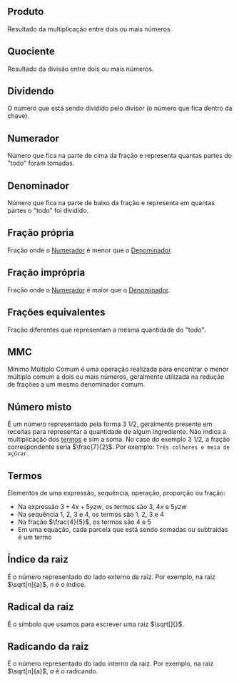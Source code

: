## Produto
Resultado da multiplicação entre dois ou mais números.
## Quociente
Resultado da divisão entre dois ou mais números.
## Dividendo
O número que está sendo dividido pelo divisor (o número que fica dentro da chave).
## Numerador
Número que fica na parte de cima da fração e representa quantas partes do "todo" foram tomadas.
## Denominador
Número que fica na parte de baixo da fração e representa em quantas partes o "todo" foi dividido.
## Fração própria
Fração onde o [Numerador](#Numerador) é menor que o [Denominador](#Denominador).
## Fração imprópria
Fração onde o [Numerador](#Numerador) é maior que o [Denominador](#Denominador).
## Frações equivalentes
Fração diferentes que representam a mesma quantidade do "todo".
## MMC
Mínimo Múltiplo Comum é uma operação realizada para encontrar o menor múltiplo comum a dois ou mais números, geralmente utilizada na redução de frações a um mesmo denominador comum.
## Número misto
É um número representado pela forma $3 \text{ }1/2$, geralmente presente em receitas para representar a quantidade de algum ingrediente. Não indica a multiplicação dos [termos](#Termos) e sim a soma. No caso do exemplo $3 \text{ }1/2$, a fração correspondente seria $\frac{7}{2}$.
Por exemplo: `Três colheres e meia de açúcar.`
## Termos
Elementos de uma expressão, sequência, operação, proporção ou fração:
- Na expressão $3 + 4x + 5yzw$, os termos são $3$, $4x$ e $5yzw$ 
- Na sequência 1, 2, 3 e 4, os termos são 1, 2, 3 e 4 
- Na fração $\frac{4}{5}$, os termos são 4 e 5 
- Em uma equação, cada parcela que está sendo somadas ou subtraídas é um termo 
## Índice da raiz
É o número representado do lado externo da raiz.
Por exemplo, na raiz $\sqrt[n]{a}$, $n$ é o índice.
## Radical da raiz
É o símbolo que usamos para escrever uma raiz $\sqrt[]{}$.
## Radicando da raiz
É o número representado do lado interno da raiz.
Por exemplo, na raiz $\sqrt[n]{a}$, $a$ é o radicando.